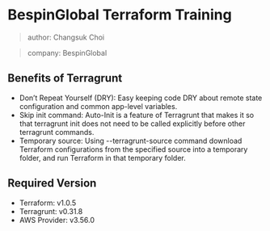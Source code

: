 # BespinGlobal Terraform Training 
> author: Changsuk Choi

> company: BespinGlobal

## Benefits of Terragrunt
  - Don’t Repeat Yourself (DRY): Easy keeping code DRY about remote state configuration and common app-level variables.
  - Skip init command: Auto-Init is a feature of Terragrunt that makes it so that terragrunt init does not need to be called explicitly before other terragrunt commands.
  - Temporary source: Using --terragrunt-source command download Terraform configurations from the specified source into a temporary folder, and run Terraform in that temporary folder.

## Required Version
 - Terraform: v1.0.5
 - Terragrunt: v0.31.8
 - AWS Provider: v3.56.0
